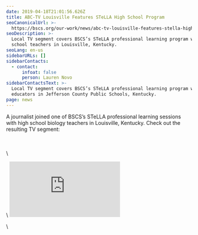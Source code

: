 ```yaml
---
date: 2019-04-18T21:01:56.626Z
title: ABC-TV Louisville Features STeLLA High School Program
seoCanonicalUrl: >-
  https://bscs.org/our-work/news/abc-tv-louisville-features-stella-high-school-program
seoDescription: >-
  Local TV segment covers BSCS’s STeLLA professional learning program with high
  school teachers in Louisville, Kentucky.
seoLang: en-us
sidebarURLs: []
sidebarContacts:
  - contact:
      infoat: false
      person: Lauren Novo
sidebarContactsText: >-
  Local TV segment covers BSCS’s STeLLA professional learning program with
  educators in Jefferson County Public Schools, Kentucky.
page: news
---
```

A journalist joined one of BSCS’s STeLLA professional learning sessions with high school biology teachers in Louisville, Kentucky. Check out the resulting TV segment:

<div class="row justify-content-center" style="margin-bottom: 3rem; margin-top: 3rem;">

  <div class="col-10 col-xl-8">

\    <div class='embed-container'>

\    <iframe class="video-responsive" src="https://player.vimeo.com/video/331304857" frameborder="0" webkitallowfullscreen mozallowfullscreen allowfullscreen></iframe>

\    </div>

  </div>

</div>
